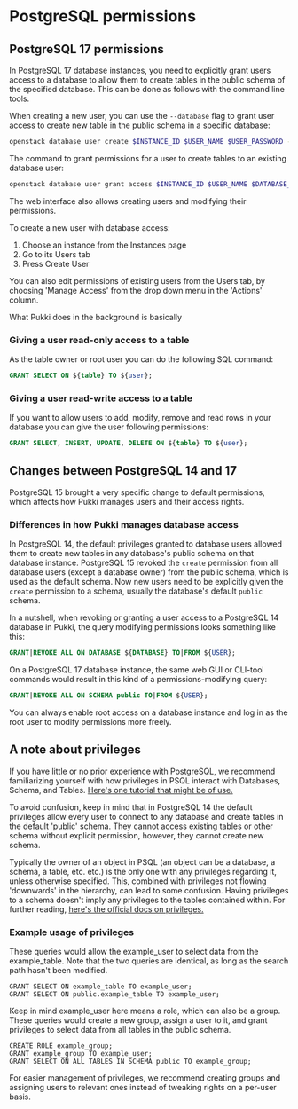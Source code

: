 # PostgreSQL permissions

## PostgreSQL 17 permissions

In PostgreSQL 17 database instances, you need to explicitly grant users access to a database to
allow them to create tables in the public schema of the specified database. This can be done as
follows with the command line tools.

When creating a new user, you can use the `--database` flag to grant user access to create new
table in the public schema in a specific database:

```sh
openstack database user create $INSTANCE_ID $USER_NAME $USER_PASSWORD --database $DATABASE_NAME
```

The command to grant permissions for a user to create tables to an existing database user:
```sh
openstack database user grant access $INSTANCE_ID $USER_NAME $DATABASE_NAME
```

The web interface also allows creating users and modifying their permissions.

To create a new user with database access:

  1. Choose an instance from the Instances page
  2. Go to its Users tab
  3. Press Create User

You can also edit permissions of existing users from the Users tab, by choosing 'Manage Access'
from the drop down menu in the 'Actions' column.

What Pukki does in the background is basically

### Giving a user read-only access to a table
As the table owner or root user you can do the following SQL command:

```sql
GRANT SELECT ON ${table} TO ${user};
```

### Giving a user read-write access to a table

If you want to allow users to add, modify, remove and read rows in your database you can give the
user following permissions:

```sql
GRANT SELECT, INSERT, UPDATE, DELETE ON ${table} TO ${user};
```


## Changes between PostgreSQL 14 and 17

PostgreSQL 15 brought a very specific change to default permissions, which affects how Pukki
manages users and their access rights.

### Differences in how Pukki manages database access

In PostgreSQL 14, the default privileges granted to database users allowed them to create new
tables in any database's public schema on that database instance. PostgreSQL 15 revoked the
`create` permission from all database users (except a database owner) from the public schema,
which is used as the default schema. Now new users need to be explicitly given the `create`
permission to a schema, usually the database's default `public` schema.

In a nutshell, when revoking or granting a user access to a PostgreSQL 14 database in Pukki, the
query modifying permissions looks something like this:

```sql
GRANT|REVOKE ALL ON DATABASE ${DATABASE} TO|FROM ${USER};
```

On a PostgreSQL 17 database instance, the same web GUI or CLI-tool commands would result in this
kind of a permissions-modifying query:

```sql
GRANT|REVOKE ALL ON SCHEMA public TO|FROM ${USER};
```

You can always enable root access on a database instance and log in as the root user to modify
permissions more freely.


## A note about privileges

If you have little or no prior experience with PostgreSQL, we recommend familiarizing yourself with how privileges in PSQL interact with Databases, Schema, and Tables. [Here's one tutorial that might be of use.](https://www.postgresqltutorial.com/postgresql-administration/postgresql-schema/)

To avoid confusion, keep in mind that in PostgreSQL 14 the default privileges allow every user to connect to any database and create tables in the default 'public' schema. They cannot access existing tables or other schema without explicit permission, however, they cannot create new schema.

Typically the owner of an object in PSQL (an object can be a database, a schema, a table, etc. etc.) is the only one with any privileges regarding it, unless otherwise specified. This, combined with privileges not flowing 'downwards' in the hierarchy, can lead to some confusion. Having privileges to a schema doesn't imply any privileges to the tables contained within. For further reading, [here's the official docs on privileges.](https://www.postgresql.org/docs/14/ddl-priv.html)

### Example usage of privileges

These queries would allow the example_user to select data from the example_table. Note that the two queries are identical, as long as the search path hasn't been modified.

```
GRANT SELECT ON example_table TO example_user;
GRANT SELECT ON public.example_table TO example_user;
```

Keep in mind example_user here means a role, which can also be a group. These queries would create a new group, assign a user to it, and grant privileges to select data from all tables in the public schema.

```
CREATE ROLE example_group;
GRANT example_group TO example_user;
GRANT SELECT ON ALL TABLES IN SCHEMA public TO example_group;
```

For easier management of privileges, we recommend creating groups and assigning users to relevant ones instead of tweaking rights on a per-user basis.

